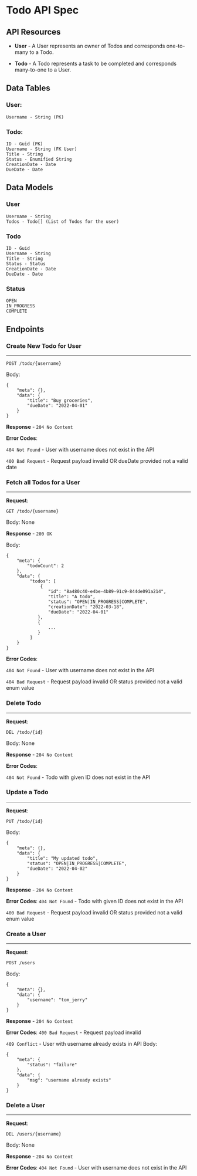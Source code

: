 # Todo API Spec

## API Resources

* **User** - A User represents an owner of Todos and corresponds one-to-many to a Todo.

* **Todo** - A Todo represents a task to be completed and corresponds many-to-one to a User.

## Data Tables

### User:
```
Username - String (PK)
```

### Todo:
```
ID - Guid (PK)
Username - String (FK User)
Title - String
Status - Enumified String
CreationDate - Date
DueDate - Date
```

## Data Models

### User
```
Username - String
Todos - Todo[] (List of Todos for the user)
```

### Todo
```
ID - Guid
Username - String
Title - String
Status - Status
CreationDate - Date
DueDate - Date
```

### Status
```
OPEN
IN_PROGRESS
COMPLETE
```

## Endpoints

### Create New Todo for User
---

```
POST /todo/{username}
```

Body: 
```
{
    "meta": {},
    "data": {
        "title": "Buy groceries",
        "dueDate": "2022-04-01"
    }
}
```

**Response** - `204 No Content`

**Error Codes**:

`404 Not Found` - User with username does not exist in the API

`400 Bad Request` - Request payload invalid OR dueDate provided not a valid date


### Fetch all Todos for a User
---

**Request**:
``` 
GET /todo/{username}
```

Body: None

**Response** - `200 OK`

Body:
```
{
    "meta": {
        "todoCount": 2
    }, 
    "data": {
         "todos": [
             {
                "id": "8a480c40-e4be-4b89-91c9-844de091a214",
                "title": "A todo",
                "status": "OPEN|IN_PROGRESS|COMPLETE",
                "creationDate": "2022-03-18",
                "dueDate": "2022-04-01"
            },
            {
                ...
            }
         ]
    }
}
```

**Error Codes**:

`404 Not Found` - User with username does not exist in the API

`404 Bad Request` - Request payload invalid OR status provided not a valid enum value


### Delete Todo
---

**Request**:
```
DEL /todo/{id}
```

Body: None

**Response** - `204 No Content`

**Error Codes**:

`404 Not Found` - Todo with given ID does not exist in the API


### Update a Todo
---

**Request**:
```
PUT /todo/{id}
```

Body:
```
{
    "meta": {},
    "data": {
        "title": "My updated todo",
        "status": "OPEN|IN_PROGRESS|COMPLETE",
        "dueDate": "2022-04-02"
    }
}
```

**Response** - `204 No Content`

**Error Codes**:
`404 Not Found` - Todo with given ID does not exist in the API

`400 Bad Request` - Request payload invalid OR status provided not a valid enum value


### Create a User
---

**Request**:
```
POST /users
```

Body:
```
{
    "meta": {},
    "data": {
        "username": "tom_jerry"
    }
}
```

**Response** - `204 No Content`

**Error Codes**:
`400 Bad Request` - Request payload invalid

`409 Conflict` - User with username already exists in API
Body:
```
{
    "meta": {
        "status": "failure"
    },
    "data": {
        "msg": "username already exists"
    }
}
```


### Delete a User
---

**Request**:
```
DEL /users/{username}
```

Body: None

**Response** - `204 No Content`

**Error Codes**:
`404 Not Found` - User with username does not exist in the API